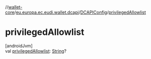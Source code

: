 //[wallet-core](../../../index.md)/[eu.europa.ec.eudi.wallet.dcapi](../index.md)/[DCAPIConfig](index.md)/[privilegedAllowlist](privileged-allowlist.md)

# privilegedAllowlist

[androidJvm]\
val [privilegedAllowlist](privileged-allowlist.md): [String](https://kotlinlang.org/api/latest/jvm/stdlib/kotlin-stdlib/kotlin/-string/index.html)?
